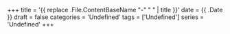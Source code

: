 +++
title = '{{ replace .File.ContentBaseName "-" " " | title }}'
date = {{ .Date }}
draft = false
categories = 'Undefined'
tags = ['Undefined']
series = 'Undefined'
+++

<!--more-->
